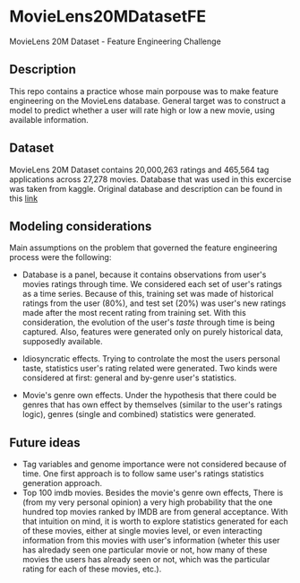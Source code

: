 # MovieLens20MDatasetFE
MovieLens 20M Dataset - Feature Engineering Challenge

## Description

This repo contains a practice whose main porpouse was to make feature engineering on the MovieLens database. General target was to construct a model to predict whether a user will rate high or low a new movie, using available information.

## Dataset

MovieLens 20M Dataset contains 20,000,263 ratings and 465,564 tag applications across 27,278 movies. Database that was used in this excercise was taken from kaggle. Original database and description can be found in this [link](https://grouplens.org/datasets/movielens/)

## Modeling considerations

Main assumptions on the problem that governed the feature engineering process were the following:

* Database is a panel, because it contains observations from user's movies ratings through time. We considered each set of user's ratings as a time series. Because of this, training set was made of historical ratings from the user (80%), and test set (20%) was user's new ratings made after the most recent rating from training set. With this consideration, the evolution of the user's _taste_ through time is being captured. Also, features were generated only on purely historical data, supposedly available.

* Idiosyncratic effects. Trying to controlate the most the users personal taste, statistics user's rating related were generated. Two kinds were considered at first: general and by-genre user's statistics.
* Movie's genre own effects. Under the hypothesis that there could be genres that has own effect by themselves (similar to the user's ratings logic), genres (single and combined) statistics were generated.

 ## Future ideas
 
 + Tag variables and genome importance were not considered because of time. One first approach is to follow same user's ratings statistics generation approach.
 + Top 100 imdb movies. Besides the movie's genre own effects, There is (from my very personal opinion) a very high probability that the one hundred top movies ranked by IMDB are from general acceptance. With that intuition on mind, it is worth to explore statistics generated for each of these movies, either at single movies level, or even interacting information from this movies with user's information (wheter this user has alredady seen one particular movie or not, how many of these movies the users has already seen or not, which was the particular rating for each of these movies, etc.).
